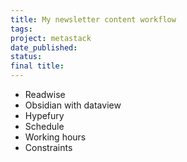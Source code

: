```yaml
---
title: My newsletter content workflow
tags: 
project: metastack
date_published: 
status: 
final title:
---
```

- Readwise 
- Obsidian with dataview
- Hypefury
- Schedule
- Working hours
- Constraints